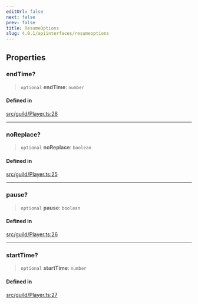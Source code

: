 ```yaml
---
editUrl: false
next: false
prev: false
title: ResumeOptions
slug: 4.0.1/apiinterfaces/resumeoptions
---
```


## Properties

### endTime?

> `optional` **endTime**: `number`

#### Defined in

[src/guild/Player.ts:28](https://github.com/shipgirlproject/shoukaku/blob/396aa531096eda327ade0f473f9807576e9ae9df/src/guild/Player.ts#L28)

***

### noReplace?

> `optional` **noReplace**: `boolean`

#### Defined in

[src/guild/Player.ts:25](https://github.com/shipgirlproject/shoukaku/blob/396aa531096eda327ade0f473f9807576e9ae9df/src/guild/Player.ts#L25)

***

### pause?

> `optional` **pause**: `boolean`

#### Defined in

[src/guild/Player.ts:26](https://github.com/shipgirlproject/shoukaku/blob/396aa531096eda327ade0f473f9807576e9ae9df/src/guild/Player.ts#L26)

***

### startTime?

> `optional` **startTime**: `number`

#### Defined in

[src/guild/Player.ts:27](https://github.com/shipgirlproject/shoukaku/blob/396aa531096eda327ade0f473f9807576e9ae9df/src/guild/Player.ts#L27)
